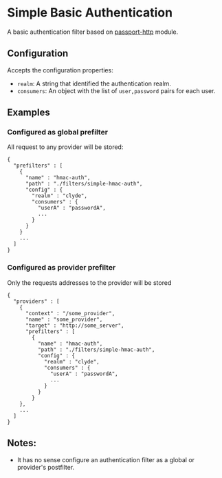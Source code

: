 # Simple Basic Authentication

A basic authentication filter based on [passport-http](https://github.com/jaredhanson/passport-http) module.


## Configuration

Accepts the configuration properties:

* `realm`: A string that identified the authentication realm.
* `consumers`: An object with the list of `user,password` pairs for each user.


## Examples

### Configured as global prefilter

All request to any provider will be stored:

    {
      "prefilters" : [
        {
          "name" : "hmac-auth",
          "path" : "./filters/simple-hmac-auth",
          "config" : {
            "realm" : "clyde",
            "consumers" : {
              "userA" : "passwordA",
              ...
            }
          }
        }
        ...
      ]
    }

### Configured as provider prefilter

Only the requests addresses to the provider will be stored

    {
      "providers" : [
        {
          "context" : "/some_provider",
          "name" : "some_provider",
          "target" : "http://some_server",
          "prefilters" : [
            {
              "name" : "hmac-auth",
              "path" : "./filters/simple-hmac-auth",
              "config" : {
                "realm" : "clyde",
                "consumers" : {
                  "userA" : "passwordA",
                  ...
                }
              }
            }
        },
        ...
      ]
    }


## Notes:

* It has no sense configure an authentication filter as a global or provider's postfilter.
